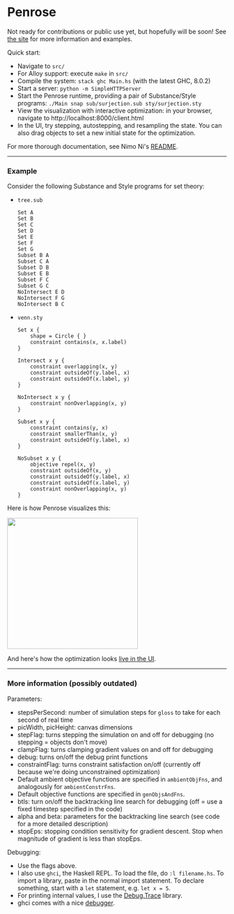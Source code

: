 # Penrose

Not ready for contributions or public use yet, but hopefully will be soon! See [the site](penrose.ink) for more information and examples.

Quick start:

* Navigate to `src/`
* For Alloy support: execute `make` in `src/`
* Compile the system: `stack ghc Main.hs` (with the latest GHC, 8.0.2)
* Start a server: `python -m SimpleHTTPServer`
* Start the Penrose runtime, providing a pair of Substance/Style programs: `./Main snap sub/surjection.sub sty/surjection.sty `
* View the visualization with interactive optimization: in your browser, navigate to http://localhost:8000/client.html
* In the UI, try stepping, autostepping, and resampling the state. You can also drag objects to set a new initial state for the optimization.

For more thorough documentation, see Nimo Ni's [README](https://github.com/wodeni/notes-pub/blob/master/penrose/ramp-down.md).

----
### Example

Consider the following Substance and Style programs for set theory:

- `tree.sub`
    ```
    Set A
    Set B
    Set C
    Set D
    Set E
    Set F
    Set G
    Subset B A
    Subset C A 
    Subset D B
    Subset E B
    Subset F C
    Subset G C
    NoIntersect E D
    NoIntersect F G
    NoIntersect B C
    ```
- `venn.sty`
    ```
    Set x {
        shape = Circle { }
        constraint contains(x, x.label)
    }

    Intersect x y {
        constraint overlapping(x, y)
        constraint outsideOf(y.label, x)
        constraint outsideOf(x.label, y)
    }

    NoIntersect x y {
        constraint nonOverlapping(x, y)
    }

    Subset x y {
        constraint contains(y, x)
        constraint smallerThan(x, y)
        constraint outsideOf(y.label, x)
    }

    NoSubset x y {
        objective repel(x, y)
        constraint outsideOf(x, y)
        constraint outsideOf(y.label, x)
        constraint outsideOf(x.label, y)
        constraint nonOverlapping(x, y)
    }
    ```
Here is how Penrose visualizes this:

<img src="https://i.imgur.com/3JHZeaX.png" width=300>

And here's how the optimization looks [live in the UI](blob:https://imgur.com/bca78213-a3db-4ccb-8c12-b7f569edd5a4).

----

### More information (possibly outdated)

Parameters:

* stepsPerSecond: number of simulation steps for `gloss` to take for each second of real time
* picWidth, picHeight: canvas dimensions
* stepFlag: turns stepping the simulation on and off for debugging (no stepping = objects don't move)
* clampFlag: turns clamping gradient values on and off for debugging
* debug: turns on/off the debug print functions
* constraintFlag: turns constraint satisfaction on/off (currently off because we're doing unconstrained optimization)
* Default ambient objective functions are specified in `ambientObjFns`, and analogously for `ambientConstrFns`.
* Default objective functions are specified in `genObjsAndFns`.
* btls: turn on/off the backtracking line search for debugging (off = use a fixed timestep specified in the code)
* alpha and beta: parameters for the backtracking line search (see code for a more detailed description)
* stopEps: stopping condition sensitivity for gradient descent. Stop when magnitude of gradient is less than stopEps.

Debugging:

* Use the flags above.
* I also use `ghci`, the Haskell REPL. To load the file, do `:l filename.hs`. To import a library, paste in the normal import statement. To declare something, start with a `let` statement, e.g. `let x = 5`.
* For printing internal values, I use the [Debug.Trace](https://hackage.haskell.org/package/base-4.9.0.0/docs/Debug-Trace.html) library.
* ghci comes with a nice [debugger](https://downloads.haskell.org/~ghc/7.4.1/docs/html/users_guide/ghci-debugger.html).
